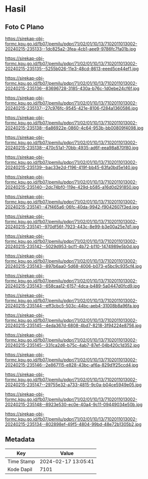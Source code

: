 # Hasil

## Foto C Plano

https://sirekap-obj-formc.kpu.go.id/fb07/pemilu/pdpr/71/02/01/10/13/7102011013002-20240215-235133--1dc825a2-3fea-4cb1-aee9-9786fc7fa01b.jpg

https://sirekap-obj-formc.kpu.go.id/fb07/pemilu/pdpr/71/02/01/10/13/7102011013002-20240215-235135--5255b026-11e3-48cd-8613-eeed5ce44ef1.jpg

https://sirekap-obj-formc.kpu.go.id/fb07/pemilu/pdpr/71/02/01/10/13/7102011013002-20240215-235136--83696728-3185-430a-b76c-1d0ebe24cf6f.jpg

https://sirekap-obj-formc.kpu.go.id/fb07/pemilu/pdpr/71/02/01/10/13/7102011013002-20240215-235137--27c976fc-9545-421e-8106-f284a1360586.jpg

https://sirekap-obj-formc.kpu.go.id/fb07/pemilu/pdpr/71/02/01/10/13/7102011013002-20240215-235138--6a86922e-0860-4c64-953b-bb00809f4098.jpg

https://sirekap-obj-formc.kpu.go.id/fb07/pemilu/pdpr/71/02/01/10/13/7102011013002-20240215-235138--470c51a1-70bb-4935-ad6f-eea98a870f80.jpg

https://sirekap-obj-formc.kpu.go.id/fb07/pemilu/pdpr/71/02/01/10/13/7102011013002-20240215-235139--bac33e2d-f196-419f-bb45-63fa0bd5e140.jpg

https://sirekap-obj-formc.kpu.go.id/fb07/pemilu/pdpr/71/02/01/10/13/7102011013002-20240215-235140--2dc74bf0-119e-429d-b585-a16d0d291850.jpg

https://sirekap-obj-formc.kpu.go.id/fb07/pemilu/pdpr/71/02/01/10/13/7102011013002-20240215-235141--47f465a6-06fc-40da-9942-f9042607f3ed.jpg

https://sirekap-obj-formc.kpu.go.id/fb07/pemilu/pdpr/71/02/01/10/13/7102011013002-20240215-235141--970df56f-7923-443c-8e99-b3e00a25e7d1.jpg

https://sirekap-obj-formc.kpu.go.id/fb07/pemilu/pdpr/71/02/01/10/13/7102011013002-20240215-235142--5029d953-bcf1-4b72-b110-1474989e5b0d.jpg

https://sirekap-obj-formc.kpu.go.id/fb07/pemilu/pdpr/71/02/01/10/13/7102011013002-20240215-235143--897b6aa0-5d68-4006-b073-e5bc9c935cf4.jpg

https://sirekap-obj-formc.kpu.go.id/fb07/pemilu/pdpr/71/02/01/10/13/7102011013002-20240215-235143--658caa12-6157-4dca-b489-5a0447d0fcd9.jpg

https://sirekap-obj-formc.kpu.go.id/fb07/pemilu/pdpr/71/02/01/10/13/7102011013002-20240215-235144--eff3cbc5-503c-44bc-aeb4-31008b8a96fa.jpg

https://sirekap-obj-formc.kpu.go.id/fb07/pemilu/pdpr/71/02/01/10/13/7102011013002-20240215-235145--4eda367d-6808-4bd7-8218-3f94224e8756.jpg

https://sirekap-obj-formc.kpu.go.id/fb07/pemilu/pdpr/71/02/01/10/13/7102011013002-20240215-235145--331ca2d6-b75c-4ab7-87ef-04b420c1d352.jpg

https://sirekap-obj-formc.kpu.go.id/fb07/pemilu/pdpr/71/02/01/10/13/7102011013002-20240215-235146--2e867115-e828-43bc-af6a-829d1f25ccd4.jpg

https://sirekap-obj-formc.kpu.go.id/fb07/pemilu/pdpr/71/02/01/10/13/7102011013002-20240215-235147--29755e32-a733-4815-9c0a-b04ce5949e05.jpg

https://sirekap-obj-formc.kpu.go.id/fb07/pemilu/pdpr/71/02/01/10/13/7102011013002-20240215-235148--8923e530-ec0e-40a4-9c11-09449034e50b.jpg

https://sirekap-obj-formc.kpu.go.id/fb07/pemilu/pdpr/71/02/01/10/13/7102011013002-20240215-235134--802898ef-49f5-4804-99bd-48e72b1305b2.jpg


## Metadata

| Key        | Value               |
| ---------- | ------------------- |
| Time Stamp | 2024-02-17 13:05:41 |
| Kode Dapil | 7101                |



